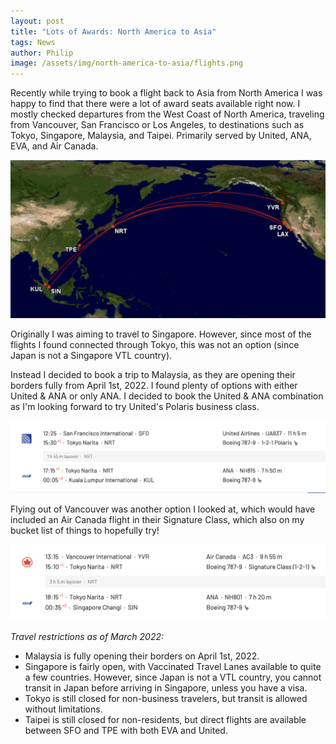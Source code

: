 ```yaml
---
layout: post
title: "Lots of Awards: North America to Asia"
tags: News
author: Philip
image: /assets/img/north-america-to-asia/flights.png
---
```


Recently while trying to book a flight back to Asia from North America I was happy to find that there were a lot of award seats available right now. I mostly checked departures from the West Coast of North America, traveling from Vancouver, San Francisco or Los Angeles, to destinations such as Tokyo, Singapore, Malaysia, and Taipei. Primarily served by United, ANA, EVA, and Air Canada.

![](/assets/img/north-america-to-asia/gcmap.png)

Originally I was aiming to travel to Singapore. However, since most of the flights I found connected through Tokyo, this was not an option (since Japan is not a Singapore VTL country).

Instead I decided to book a trip to Malaysia, as they are opening their borders fully from April 1st, 2022. I found plenty of options with either United & ANA or only ANA. I decided to book the United & ANA combination as I'm looking forward to try United's Polaris business class.

![](/assets/img/north-america-to-asia/flight.png)

Flying out of Vancouver was another option I looked at, which would have included an Air Canada flight in their Signature Class, which also on my bucket list of things to hopefully try!

![](/assets/img/north-america-to-asia/flight2.png)

*Travel restrictions as of March 2022:*

- Malaysia is fully opening their borders on April 1st, 2022.
- Singapore is fairly open, with Vaccinated Travel Lanes available to quite a few countries. However, since Japan is not a VTL country, you cannot transit in Japan before arriving in Singapore, unless you have a visa.
- Tokyo is still closed for non-business travelers, but transit is allowed without limitations.
- Taipei is still closed for non-residents, but direct flights are available between SFO and TPE with both EVA and United.
